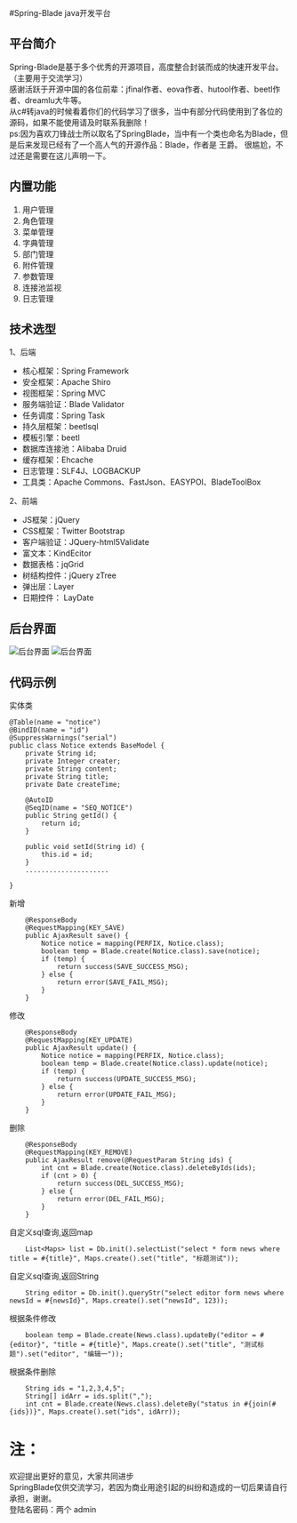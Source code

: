 #Spring-Blade java开发平台
## 平台简介
Spring-Blade是基于多个优秀的开源项目，高度整合封装而成的快速开发平台。（主要用于交流学习）  
感谢活跃于开源中国的各位前辈：jfinal作者、eova作者、hutool作者、beetl作者、dreamlu大牛等。  
从c#转java的时候看着你们的代码学习了很多，当中有部分代码使用到了各位的源码，如果不能使用请及时联系我删除！  
ps:因为喜欢刀锋战士所以取名了SpringBlade，当中有一个类也命名为Blade，但是后来发现已经有了一个高人气的开源作品：Blade，作者是 王爵。
很尴尬，不过还是需要在这儿声明一下。

## 内置功能

1.	用户管理
2.	角色管理
3.	菜单管理
4.	字典管理
5.	部门管理
6.	附件管理
7.	参数管理
8.	连接池监视
9.	日志管理

## 技术选型

1、后端

* 核心框架：Spring Framework
* 安全框架：Apache Shiro
* 视图框架：Spring MVC
* 服务端验证：Blade Validator
* 任务调度：Spring Task
* 持久层框架：beetlsql
* 模板引擎：beetl
* 数据库连接池：Alibaba Druid
* 缓存框架：Ehcache
* 日志管理：SLF4J、LOGBACKUP
* 工具类：Apache Commons、FastJson、EASYPOI、BladeToolBox

2、前端

* JS框架：jQuery
* CSS框架：Twitter Bootstrap
* 客户端验证：JQuery-html5Validate
* 富文本：KindEcitor
* 数据表格：jqGrid
* 树结构控件：jQuery zTree
* 弹出层：Layer
* 日期控件： LayDate

## 后台界面
![后台界面](http://git.oschina.net/uploads/images/2016/0706/091736_144317b3_474499.png "后台界面")
![后台界面](http://git.oschina.net/uploads/images/2016/0706/092002_1dd317a7_474499.png "后台界面")

## 代码示例
实体类
```
@Table(name = "notice")
@BindID(name = "id")
@SuppressWarnings("serial")
public class Notice extends BaseModel {
	private String id;
	private Integer creater;
	private String content;
	private String title;
	private Date createTime;

	@AutoID
	@SeqID(name = "SEQ_NOTICE")
	public String getId() {
		return id;
	}

	public void setId(String id) {
		this.id = id;
	}	
	.....................
		
}
```

 新增
```
	@ResponseBody
	@RequestMapping(KEY_SAVE)
	public AjaxResult save() {
		Notice notice = mapping(PERFIX, Notice.class);
		boolean temp = Blade.create(Notice.class).save(notice);
		if (temp) {
			return success(SAVE_SUCCESS_MSG);
		} else {
			return error(SAVE_FAIL_MSG);
		}
	}
```

 修改
```
	@ResponseBody
	@RequestMapping(KEY_UPDATE)
	public AjaxResult update() {
		Notice notice = mapping(PERFIX, Notice.class);
		boolean temp = Blade.create(Notice.class).update(notice);
		if (temp) {
			return success(UPDATE_SUCCESS_MSG);
		} else {
			return error(UPDATE_FAIL_MSG);
		}
	}
```

 删除
```
	@ResponseBody
	@RequestMapping(KEY_REMOVE)
	public AjaxResult remove(@RequestParam String ids) {
		int cnt = Blade.create(Notice.class).deleteByIds(ids);
		if (cnt > 0) {
			return success(DEL_SUCCESS_MSG);
		} else {
			return error(DEL_FAIL_MSG);
		}
	}
```

 自定义sql查询,返回map
```
	List<Maps> list = Db.init().selectList("select * form news where title = #{title}", Maps.create().set("title", "标题测试"));
```

 自定义sql查询,返回String
```
	String editor = Db.init().queryStr("select editor form news where newsId = #{newsId}", Maps.create().set("newsId", 123));
```

 根据条件修改
```
	boolean temp = Blade.create(News.class).updateBy("editor = #{editor}", "title = #{title}", Maps.create().set("title", "测试标题").set("editor", "编辑一"));
```

 根据条件删除
```
	String ids = "1,2,3,4,5";
	String[] idArr = ids.split(",");
	int cnt = Blade.create(News.class).deleteBy("status in #{join(#{ids})}", Maps.create().set("ids", idArr));
```

注：
=======

欢迎提出更好的意见，大家共同进步  
SpringBlade仅供交流学习，若因为商业用途引起的纠纷和造成的一切后果请自行承担，谢谢。  
登陆名密码：两个 admin


